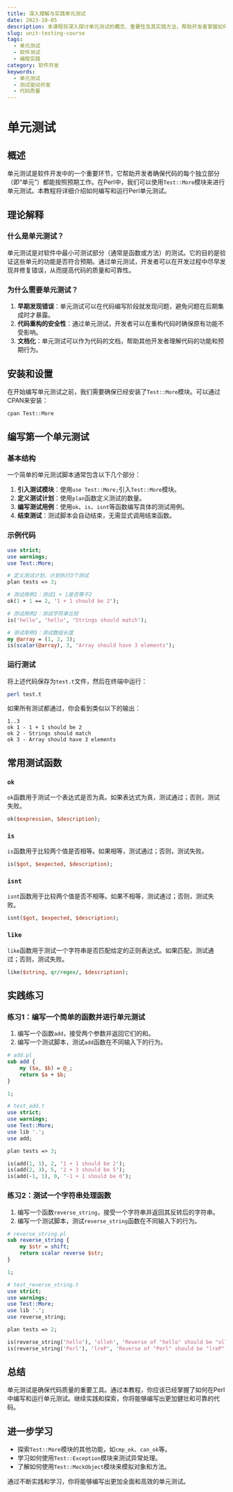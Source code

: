 ```yaml
---
title: 深入理解与实践单元测试
date: 2023-10-05
description: 本课程将深入探讨单元测试的概念、重要性及其实践方法，帮助开发者掌握如何编写高效、可靠的单元测试。
slug: unit-testing-course
tags:
  - 单元测试
  - 软件测试
  - 编程实践
category: 软件开发
keywords:
  - 单元测试
  - 测试驱动开发
  - 代码质量
---
```


# 单元测试

## 概述

单元测试是软件开发中的一个重要环节，它帮助开发者确保代码的每个独立部分（即“单元”）都能按照预期工作。在Perl中，我们可以使用`Test::More`模块来进行单元测试。本教程将详细介绍如何编写和运行Perl单元测试。

## 理论解释

### 什么是单元测试？

单元测试是对软件中最小可测试部分（通常是函数或方法）的测试。它的目的是验证这些单元的功能是否符合预期。通过单元测试，开发者可以在开发过程中尽早发现并修复错误，从而提高代码的质量和可靠性。

### 为什么需要单元测试？

1. **早期发现错误**：单元测试可以在代码编写阶段就发现问题，避免问题在后期集成时才暴露。
2. **代码重构的安全性**：通过单元测试，开发者可以在重构代码时确保原有功能不受影响。
3. **文档化**：单元测试可以作为代码的文档，帮助其他开发者理解代码的功能和预期行为。

## 安装和设置

在开始编写单元测试之前，我们需要确保已经安装了`Test::More`模块。可以通过CPAN来安装：

```bash
cpan Test::More
```

## 编写第一个单元测试

### 基本结构

一个简单的单元测试脚本通常包含以下几个部分：

1. **引入测试模块**：使用`use Test::More;`引入`Test::More`模块。
2. **定义测试计划**：使用`plan`函数定义测试的数量。
3. **编写测试用例**：使用`ok`、`is`、`isnt`等函数编写具体的测试用例。
4. **结束测试**：测试脚本会自动结束，无需显式调用结束函数。

### 示例代码

```perl
use strict;
use warnings;
use Test::More;

# 定义测试计划，计划执行3个测试
plan tests => 3;

# 测试用例1：测试1 + 1是否等于2
ok(1 + 1 == 2, '1 + 1 should be 2');

# 测试用例2：测试字符串比较
is('hello', 'hello', 'Strings should match');

# 测试用例3：测试数组长度
my @array = (1, 2, 3);
is(scalar(@array), 3, 'Array should have 3 elements');
```

### 运行测试

将上述代码保存为`test.t`文件，然后在终端中运行：

```bash
perl test.t
```

如果所有测试都通过，你会看到类似以下的输出：

```
1..3
ok 1 - 1 + 1 should be 2
ok 2 - Strings should match
ok 3 - Array should have 3 elements
```

## 常用测试函数

### `ok`

`ok`函数用于测试一个表达式是否为真。如果表达式为真，测试通过；否则，测试失败。

```perl
ok($expression, $description);
```

### `is`

`is`函数用于比较两个值是否相等。如果相等，测试通过；否则，测试失败。

```perl
is($got, $expected, $description);
```

### `isnt`

`isnt`函数用于比较两个值是否不相等。如果不相等，测试通过；否则，测试失败。

```perl
isnt($got, $expected, $description);
```

### `like`

`like`函数用于测试一个字符串是否匹配给定的正则表达式。如果匹配，测试通过；否则，测试失败。

```perl
like($string, qr/regex/, $description);
```

## 实践练习

### 练习1：编写一个简单的函数并进行单元测试

1. 编写一个函数`add`，接受两个参数并返回它们的和。
2. 编写一个测试脚本，测试`add`函数在不同输入下的行为。

```perl
# add.pl
sub add {
    my ($a, $b) = @_;
    return $a + $b;
}

1;
```

```perl
# test_add.t
use strict;
use warnings;
use Test::More;
use lib '.';
use add;

plan tests => 3;

is(add(1, 1), 2, '1 + 1 should be 2');
is(add(2, 3), 5, '2 + 3 should be 5');
is(add(-1, 1), 0, '-1 + 1 should be 0');
```

### 练习2：测试一个字符串处理函数

1. 编写一个函数`reverse_string`，接受一个字符串并返回其反转后的字符串。
2. 编写一个测试脚本，测试`reverse_string`函数在不同输入下的行为。

```perl
# reverse_string.pl
sub reverse_string {
    my $str = shift;
    return scalar reverse $str;
}

1;
```

```perl
# test_reverse_string.t
use strict;
use warnings;
use Test::More;
use lib '.';
use reverse_string;

plan tests => 2;

is(reverse_string('hello'), 'olleh', 'Reverse of "hello" should be "olleh"');
is(reverse_string('Perl'), 'lreP', 'Reverse of "Perl" should be "lreP"');
```

## 总结

单元测试是确保代码质量的重要工具。通过本教程，你应该已经掌握了如何在Perl中编写和运行单元测试。继续实践和探索，你将能够编写出更加健壮和可靠的代码。

## 进一步学习

- 探索`Test::More`模块的其他功能，如`cmp_ok`、`can_ok`等。
- 学习如何使用`Test::Exception`模块来测试异常处理。
- 了解如何使用`Test::MockObject`模块来模拟对象和方法。

通过不断实践和学习，你将能够编写出更加全面和高效的单元测试。
